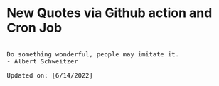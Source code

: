 # New Quotes via Github action and Cron Job

<pre>
<!-- #quote -->
Do something wonderful, people may imitate it.
- Albert Schweitzer

Updated on: [6/14/2022]
<!-- #quoteEnd -->
</pre>
